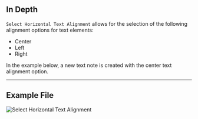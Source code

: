 ## In Depth
`Select Horizontal Text Alignment` allows for the selection of the following alignment options for text elements:
- Center
- Left
- Right

In the example below, a new text note is created with the center text alignment option.
___
## Example File

![Select Horizontal Text Alignment](./DSRevitNodesUI.HorizontalAlignment_img.jpg)
